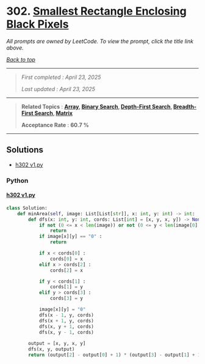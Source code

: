 # 302. [Smallest Rectangle Enclosing Black Pixels](<https://leetcode.com/problems/smallest-rectangle-enclosing-black-pixels>)

*All prompts are owned by LeetCode. To view the prompt, click the title link above.*

*[Back to top](<../README.md>)*

------

> *First completed : April 23, 2025*
>
> *Last updated : April 23, 2025*

------

> **Related Topics** : **[Array](<by_topic/Array.md>), [Binary Search](<by_topic/Binary Search.md>), [Depth-First Search](<by_topic/Depth-First Search.md>), [Breadth-First Search](<by_topic/Breadth-First Search.md>), [Matrix](<by_topic/Matrix.md>)**
>
> **Acceptance Rate** : **60.7 %**

------

## Solutions

- [h302 v1.py](<../my-submissions/h302 v1.py>)
### Python
#### [h302 v1.py](<../my-submissions/h302 v1.py>)
```Python
class Solution:
    def minArea(self, image: List[List[str]], x: int, y: int) -> int:
        def dfs(x: int, y: int, cords: List[int] = [x, y, x, y]) -> None :
            if not (0 <= x < len(image)) or not (0 <= y < len(image[0])) :
                return
            if image[x][y] == "0" :
                return

            if x < cords[0] :
                cords[0] = x
            elif x > cords[2] :
                cords[2] = x

            if y < cords[1] :
                cords[1] = y
            elif y > cords[3] :
                cords[3] = y

            image[x][y] = "0"
            dfs(x - 1, y, cords)
            dfs(x + 1, y, cords)
            dfs(x, y + 1, cords)
            dfs(x, y - 1, cords)
        
        output = [x, y, x, y]
        dfs(x, y, output)
        return (output[2] - output[0] + 1) * (output[3] - output[1] + 1)
```

